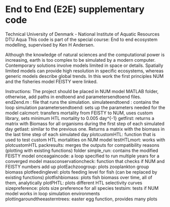 # End to End (E2E) supplementary code
Technical University of Denmark - National Institute of Aquatic Resources                    DTU Aqua
This code is part of the special course: End to end ecosystem modelling, supervised by Ken H Andersen.

Although the knowledge of natural sciences and the computational power is increasing, earth is too complex to be simulated by a modern computer. Contemporary solutions involve models limited in space or details. Spatially limited models can provide high resolution in specific ecosystems, whereas generic models describe global trends. In this work the first principles NUM and the fisheries model FEISTY were linked. 


Instructions:
The project should be placed in NUM model MATLAB folder, otherwise, add paths in endtoend and parametersendtoend files.
end2end.m : file that runs the simulation.
simulateendtoend : contains the loop simulation
parametersendtoend: sets up the parameters needed for the model
calcmort: transfers mortality from FEISTY to NUM, uses custom library, sets minimum HTL mortality to 0.005 day^{-1}
getfirst: returns a matrix with Biomass for all organisms during the first step of each simulated day
getlast: similar to the previous one. Returns a matrix with the biomass in the last time step of each simulated day
plotcustomHTL: function that is used to test custom HTL mortalities on NUM model
testHTLmort: works with plotcustomHTL
packresults: merges the outputs for compatibility reasons (plotting with existing functions)
folder simple_run: contains the modified FEISTY model
onceagaincode: a loop specified to run multiple years for a converged model
massconservationcheck: function that checks if NUM and FEISTY numbers add up
plotEachzoogroup: plots zooplankton group biomass
plotfeedinglevel: plots feeding level for fish (can be replaced by existing functions)
plotfishbiomass: plots fish biomass over time, all of them, analytically
plotPHTL: plots different HTL selectivity curves
sizepreference: plots size preference for all species
testsim: tests if NUM model works in loop simulation environments
plottingaroundtheeasterntrees: easter egg function, provides many plots
